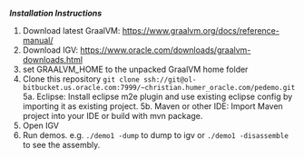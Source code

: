 
***Installation Instructions***

1. Download latest GraalVM: https://www.graalvm.org/docs/reference-manual/
2. Download IGV: https://www.oracle.com/downloads/graalvm-downloads.html
3. set GRAALVM_HOME to the unpacked GraalVM home folder
4. Clone this repository `git clone ssh://git@ol-bitbucket.us.oracle.com:7999/~christian.humer_oracle.com/pedemo.git`
5a. Eclipse: Install eclipse m2e plugin and use existing eclipse config by importing it as existing project.
5b. Maven or other IDE: Import Maven project into your IDE or build with mvn package. 
6. Open IGV
7. Run demos. e.g. `./demo1 -dump` to dump to igv or `./demo1 -disassemble` to see the assembly.

